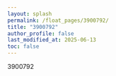 ```yaml
---
layout: splash
permalink: /float_pages/3900792/
title: "3900792"
author_profile: false
last_modified_at: 2025-06-13
toc: false
---
```

 
3900792
